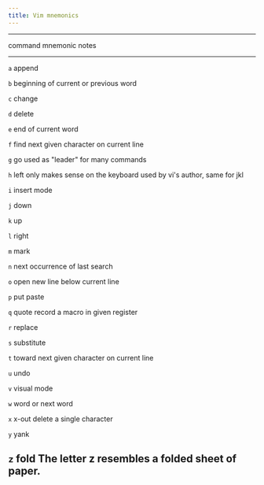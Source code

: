 ```yaml
---
title: Vim mnemonics
---
```


-----------------------------------------------------------------------
command     mnemonic                    notes
--------    -----------------------     -------------------------------
`a`         append

`b`         beginning                   of current or previous word

`c`         change

`d`         delete

`e`         end                         of current word

`f`         find                        next given character on current line

`g`         go                          used as "leader" for many commands

`h`         left                        only makes sense on the keyboard used by vi's author, same for jkl

`i`         insert mode

`j`         down

`k`         up

`l`         right

`m`         mark

`n`         next                        occurrence of last search

`o`         open                        new line below current line

`p`         put                         paste

`q`         quote                       record a macro in given register

`r`         replace

`s`         substitute

`t`         toward                      next given character on current line

`u`         undo

`v`         visual mode

`w`         word                        or next word

`x`         x-out                       delete a single character

`y`         yank

`z`         fold                        The letter z resembles a folded sheet of paper.
-----------------------------------------------------------------------
